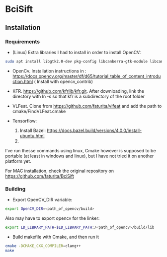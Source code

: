 # BciSift

## Installation

### Requirements

- (Linux) Extra libraries I had to install in order to install OpenCV:
```sh
sudo apt install libgtk2.0-dev pkg-config libcanberra-gtk-module libcanberra-gtk3-module 
```

- OpenCv. Installation instructions in : https://docs.opencv.org/master/df/d65/tutorial_table_of_content_introduction.html ( Install with opencv_contrib)

- KFR. https://github.com/kfrlib/kfr.git. After downloading, link the directory with ln -s so that kfr is a subdirectory of the root folder

- VLFeat. Clone from https://github.com/faturita/vlfeat and add the path to cmake/FindVLFeat.cmake

- Tensorflow:
    1. Install Bazel: https://docs.bazel.build/versions/4.0.0/install-ubuntu.html
    2. 

I've run thesse commands using linux, Cmake however is supposed to be portable (at least in windows and linux), but I have not tried it on another platform yet.

For MAC installation, check the original repository on https://github.com/faturita/BciSift 


### Building

- Export  OpenCV_DIR variable:
```sh
export OpenCV_DIR=<path_of_opencv/build>
```

Also may have to export opencv for the linker:

```sh
export LD_LIBRARY_PATH=$LD_LIBRARY_PATH:/<path_of_opencv>/build/lib
```

- Build makefile with Cmake, and then run it
```sh
cmake -DCMAKE_CXX_COMPILER=clang++
make
```


